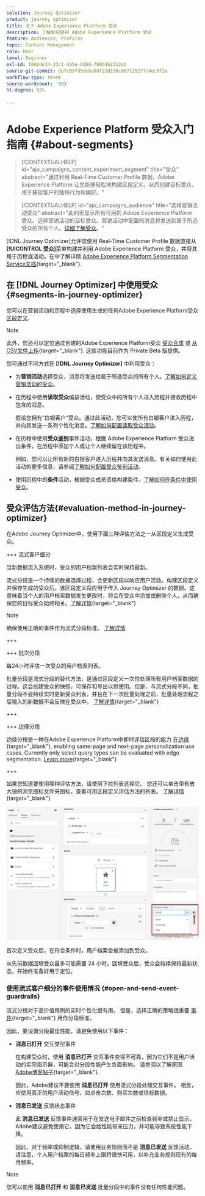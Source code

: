 ```yaml
---
solution: Journey Optimizer
product: journey optimizer
title: 关于 Adobe Experience Platform 受众
description: 了解如何使用 Adobe Experience Platform 受众
feature: Audiences, Profiles
topic: Content Management
role: User
level: Beginner
exl-id: 10d2de34-23c1-4a5e-b868-700b462312eb
source-git-commit: de7c09fd5dcba80f23d136c067c2527fc4ec5f2e
workflow-type: tm+mt
source-wordcount: '933'
ht-degree: 52%

---
```


# Adobe Experience Platform 受众入门指南 {#about-segments}

>[!CONTEXTUALHELP]
>id="ajo_campaigns_content_experiment_segment"
>title="受众"
>abstract="通过利用 Real-Time Customer Profile 数据，Adobe Experience Platform 让您能够轻松地构建区段定义，从而创建目标受众，用于捕捉客户的独特行为和偏好。"

>[!CONTEXTUALHELP]
>id="ajo_campaigns_audience"
>title="选择营销活动受众"
>abstract="此列表显示所有可用的 Adobe Experience Platform 受众。选择营销活动的目标受众。营销活动中配置的消息将发送到属于所选受众的所有个人。[详细了解受众](../audience/about-audiences.md)。"

[!DNL Journey Optimizer]允许您使用 Real-Time Customer Profile 数据直接从&#x200B;**[!UICONTROL 受众]**&#x200B;菜单构建并利用 Adobe Experience Platform 受众，并将其用于历程或活动。在中了解详情 [Adobe Experience Platform Segmentation Service文档](https://experienceleague.adobe.com/docs/experience-platform/segmentation/home.html?lang=zh-Hans){target="_blank"}.

## 在 [!DNL Journey Optimizer] 中使用受众 {#segments-in-journey-optimizer}

您可以在营销活动和历程中选择使用生成的任何Adobe Experience Platform受众 [区段定义](../audience/creating-a-segment-definition.md).

>[!NOTE]
>
>此外，您还可以定位通过创建的Adobe Experience Platform受众 [受众合成](../audience/get-started-audience-orchestration.md) 或 [从CSV文件上传](https://experienceleague.adobe.com/docs/experience-platform/segmentation/ui/overview.html#import-audience){target="_blank"}. 这些功能目前作为 Private Beta 版提供。

您可通过不同方式在 **[!DNL Journey Optimizer]** 中利用受众：

* 为&#x200B;**营销活动**&#x200B;选择受众，消息将发送给属于所选受众的所有个人。[了解如何定义营销活动的受众](../campaigns/create-campaign.md#define-the-audience-audience)。

* 在历程中使用&#x200B;**读取受众**&#x200B;编排活动，使受众中的所有个人进入历程并接收历程中包含的消息。

  假设您拥有“白银客户”受众。通过此活动，您可以使所有白银客户进入历程，并向其发送一系列个性化消息。[了解如何配置读取受众活动](../building-journeys/read-audience.md#configuring-segment-trigger-activity)。

* 在历程中使用&#x200B;**受众鉴别**&#x200B;事件活动，根据 Adobe Experience Platform 受众进出条件，在历程中添加个人或让个人继续留在该历程中。

  例如，您可以让所有新的白银客户进入历程并向其发送消息。有关如何使用此活动的更多信息，请参阅[了解如何配置受众鉴别活动](../building-journeys/audience-qualification-events.md)。

* 使用历程中的&#x200B;**条件**&#x200B;活动，根据受众成员资格构建条件。[了解如何在条件中使用受众](../building-journeys/condition-activity.md#using-a-segment)。

## 受众评估方法{#evaluation-method-in-journey-optimizer}

在Adobe Journey Optimizer中，使用下面三种评估方法之一从区段定义生成受众。

+++ 流式客户细分

当新数据流入系统时，受众的用户档案列表会实时保持最新。

流式分段是一个持续的数据选择过程，会更新区段以响应用户活动。构建区段定义并保存生成的受众后，该区段定义将应用于传入 Journey Optimizer 的数据。这意味着当个人的用户档案数据发生更改时，将会在受众中添加或删除个人，从而确保您的目标受众始终相关。[了解详情](https://experienceleague.adobe.com/docs/experience-platform/segmentation/ui/streaming-segmentation.html#query-types){target="_blank"}

>[!NOTE]
>
>确保使用正确的事件作为流式分段标准。 [了解详情](#open-and-send-event-guardrails)

+++

+++ 批次分段

每24小时评估一次受众的用户档案列表。

批量分段是流式分段的替代方法，是通过区段定义一次性处理所有用户档案数据的过程。这会创建受众的快照，可保存和导出以供使用。但是，与流式分段不同，批量分段不会持续实时更新受众列表，并且在下一次批量处理之前，批量处理流程之后输入的新数据不会反映在受众中。 [了解详情](https://experienceleague.adobe.com/docs/experience-platform/segmentation/home.html#batch){target="_blank"}

+++

+++ 边缘分段

边缘分段是一种在Adobe Experience Platform中即时评估区段的能力 [在边缘](https://experienceleague.adobe.com/docs/experience-platform/edge/home.html?lang=zh-Hans){target="_blank"}, enabling same-page and next-page personalization use cases. Currently only select query types can be evaluated with edge segmentation. [Learn more](https://experienceleague.adobe.com/docs/experience-platform/segmentation/ui/edge-segmentation.html#query-types){target="_blank"}

+++

如果您知道要使用哪种评估方法，请使用下拉列表选择它。 您还可以单击带有放大镜的浏览图标文件夹图标，查看可用区段定义评估方法的列表。 [了解详情](https://experienceleague.adobe.com/docs/experience-platform/segmentation/ui/segment-builder.html#segment-properties){target="_blank"}

![](assets/evaluation-methods.png)

<!--The determination between batch segmentation and streaming segmentation is made by the system for each audience, based on the complexity and the cost of evaluating the segment definition rule. You can view the evaluation method for each audience in the **[!UICONTROL Evaluation method]** column of the audience list.
    
![](assets/evaluation-method.png)

>[!NOTE]
>
>If the **[!UICONTROL Evaluation method]** column does not display, you  need to add it using configuration button on the top right of the list.-->

首次定义受众后，在符合条件时，用户档案会被添加到受众。

从先前数据回填受众最多可能需要 24 小时。回填受众后，受众会持续保持最新状态，并始终准备好用于定位。

### 使用流式客户细分的事件使用情况 {#open-and-send-event-guardrails}

流式分段对于高价值用例的实时个性化很有用。 但是，选择正确的策略很重要 [事件](https://experienceleague.adobe.com/docs/experience-platform/segmentation/ui/segment-builder.html#events){target="_blank"} 用作分段标准。

因此，要设置分段最佳性能，请避免使用以下事件：

* **消息已打开** 交互类型事件

  在构建受众时，使用 **消息已打开** 交互事件变得不可靠，因为它们不是用户活动的实际指示器，可能会对分段性能产生负面影响。 请参阅以了解原因 [Adobe博客帖子](https://blog.adobe.com/en/publish/2021/06/24/what-apples-mail-privacy-protection-means-for-email-marketers){target="_blank"}.

  因此，Adobe建议不要使用 **消息已打开** 使用流式分段处理交互事件。 相反，应使用真正的用户活动信号，如点击次数、购买次数或信标数据。

* **消息已发送** 反馈状态事件

  此 **消息已发送** 反馈事件通常用于在发送电子邮件之前检查频率或禁止显示。 Adobe建议避免使用它，因为它会给性能带来压力，并可能导致系统性能下降。

  因此，对于频率或抑制逻辑，请使用业务规则而不是 **消息已发送** 反馈活动。 请注意，个人用户档案的每日频率上限将很快可用，以补充业务规则现有的每月频率。

>[!NOTE]
>
>您可以使用 **消息已打开** 和 **消息已发送** 批量分段中的事件没有任何性能问题。

